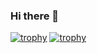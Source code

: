 ### Hi there 👋
[![trophy](https://github-profile-trophy.vercel.app/?username=Toheeb345)](https://github.com/ryo-ma/github-profile-trophy)
[![trophy](https://github-profile-trophy.vercel.app/?username=Toheeb345&theme=onedark)](https://github.com/ryo-ma/github-profile-trophy)

<!--
**Toheeb345/Toheeb345** is a ✨ _special_ ✨ repository because its `README.md` (this file) appears on your GitHub profile.

Here are some ideas to get you started:

- 🔭 I’m currently working on ...
- 🌱 I’m currently learning ...
- 👯 I’m looking to collaborate on ...
- 🤔 I’m looking for help with ...
- 💬 Ask me about ...
- 📫 How to reach me: ...
- 😄 Pronouns: ...
- ⚡ Fun fact: ...
-->
